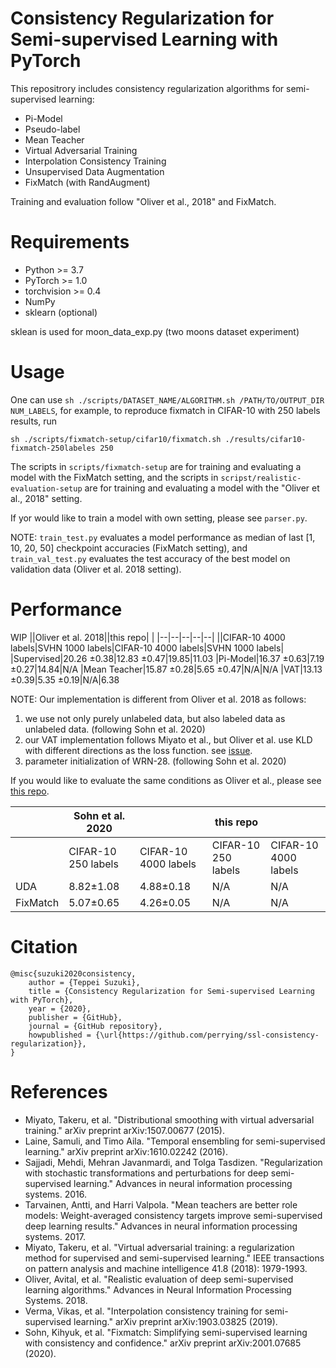 # Consistency Regularization for Semi-supervised Learning with PyTorch
This repositrory includes consistency regularization algorithms for semi-supervised learning:
- Pi-Model
- Pseudo-label
- Mean Teacher
- Virtual Adversarial Training
- Interpolation Consistency Training
- Unsupervised Data Augmentation
- FixMatch (with RandAugment)

Training and evaluation follow "Oliver et al., 2018" and FixMatch.

# Requirements
- Python >= 3.7
- PyTorch >= 1.0
- torchvision >= 0.4
- NumPy
- sklearn (optional)

sklean is used for moon_data_exp.py (two moons dataset experiment)

# Usage
One can use ```sh ./scripts/DATASET_NAME/ALGORITHM.sh /PATH/TO/OUTPUT_DIR NUM_LABELS```,
for example, to reproduce fixmatch in CIFAR-10 with 250 labels results, run

```
sh ./scripts/fixmatch-setup/cifar10/fixmatch.sh ./results/cifar10-fixmatch-250labeles 250
```

The scripts in ```scripts/fixmatch-setup``` are for training and evaluating a model with the FixMatch setting,
and the scripts in ```scripst/realistic-evaluation-setup``` are for training and evaluating a model with the "Oliver et al., 2018" setting.

If yor would like to train a model with own setting, please see ```parser.py```.

NOTE: ```train_test.py``` evaluates a model performance as median of last [1, 10, 20, 50] checkpoint accuracies (FixMatch setting),
and ```train_val_test.py``` evaluates the test accuracy of the best model on validation data (Oliver et al. 2018 setting).

# Performance
WIP
||Oliver et al. 2018||this repo| |
|--|--|--|--|--|
||CIFAR-10 4000 labels|SVHN 1000 labels|CIFAR-10 4000 labels|SVHN 1000 labels|
|Supervised|20.26 ±0.38|12.83 ±0.47|19.85|11.03
|Pi-Model|16.37 ±0.63|7.19 ±0.27|14.84|N/A
|Mean Teacher|15.87 ±0.28|5.65 ±0.47|N/A|N/A
|VAT|13.13 ±0.39|5.35 ±0.19|N/A|6.38

NOTE: Our implementation is different from Oliver et al. 2018 as follows:
1. we use not only purely unlabeled data, but also labeled data as unlabeled data. (following Sohn et al. 2020)
2. our VAT implementation follows Miyato et al., but Oliver et al. use KLD with different directions as the loss function.
see [issue](https://github.com/brain-research/realistic-ssl-evaluation/issues/27).
3. parameter initialization of WRN-28. (following Sohn et al. 2020)

If you would like to evaluate the same conditions as Oliver et al., please see [this repo](https://github.com/perrying/realistic-ssl-evaluation-pytorch).

||Sohn et al. 2020||this repo| |
|--|--|--|--|--|
||CIFAR-10 250 labels|CIFAR-10 4000 labels|CIFAR-10 250 labels|CIFAR-10 4000 labels|
|UDA|8.82±1.08|4.88±0.18 | N/A | N/A
|FixMatch|5.07±0.65|4.26±0.05| N/A | N/A

# Citation
```
@misc{suzuki2020consistency,
    author = {Teppei Suzuki},
    title = {Consistency Regularization for Semi-supervised Learning with PyTorch},
    year = {2020},
    publisher = {GitHub},
    journal = {GitHub repository},
    howpublished = {\url{https://github.com/perrying/ssl-consistency-regularization}},
}
```

# References
- Miyato, Takeru, et al. "Distributional smoothing with virtual adversarial training." arXiv preprint arXiv:1507.00677 (2015).
- Laine, Samuli, and Timo Aila. "Temporal ensembling for semi-supervised learning." arXiv preprint arXiv:1610.02242 (2016).
- Sajjadi, Mehdi, Mehran Javanmardi, and Tolga Tasdizen. "Regularization with stochastic transformations and perturbations for deep semi-supervised learning." Advances in neural information processing systems. 2016.
- Tarvainen, Antti, and Harri Valpola. "Mean teachers are better role models: Weight-averaged consistency targets improve semi-supervised deep learning results." Advances in neural information processing systems. 2017.
- Miyato, Takeru, et al. "Virtual adversarial training: a regularization method for supervised and semi-supervised learning." IEEE transactions on pattern analysis and machine intelligence 41.8 (2018): 1979-1993.
- Oliver, Avital, et al. "Realistic evaluation of deep semi-supervised learning algorithms." Advances in Neural Information Processing Systems. 2018.
- Verma, Vikas, et al. "Interpolation consistency training for semi-supervised learning." arXiv preprint arXiv:1903.03825 (2019).
- Sohn, Kihyuk, et al. "Fixmatch: Simplifying semi-supervised learning with consistency and confidence." arXiv preprint arXiv:2001.07685 (2020).
